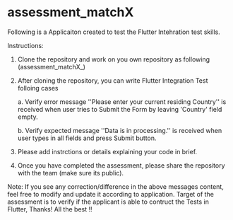 # assessment_matchX

Following is a Applicaiton created to test the Flutter Intehration test skills.

Instructions:
1. Clone the repository and work on you own repository as following (assessment_matchX_<ApplicantName>)
2. After cloning the repository, you can write Flutter Integration Test folloing cases
  
      a. Verify error message ''Please enter your current residing Country'' is received when user tries to Submit the Form by leaving 'Country' field empty.
      
      b. Verify expected message ''Data is in processing.'' is received when user types in all fields and press Submit button.

3. Please add instrctions or details explaining your code in brief.
4. Once you have completed the assessment, please share the repository with the team (make sure its public).
  
Note: If you see any correction/difference in the above messages content, feel free to modify and update it according to application. Target of the assessment is to verify if the applicant is able to contruct the Tests in Flutter, Thanks! All the best !! 
